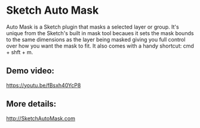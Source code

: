 # Sketch Auto Mask

Auto Mask is a Sketch plugin that masks a selected layer or group. It's unique from the Sketch's built in mask tool becaues it sets the mask bounds to the same dimensions as the layer being masked giving you full control over how you want the mask to fit. It also comes with a handy shortcut: cmd + shft + m.

## Demo video:
https://youtu.be/fBsxh40YcP8

## More details:
http://SketchAutoMask.com